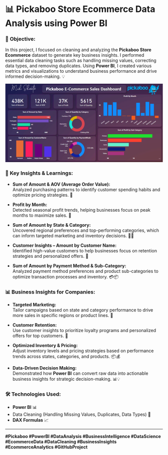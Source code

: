 # 📊 Pickaboo Store Ecommerce Data Analysis using Power BI

### 📍 **Objective:**
In this project, I focused on cleaning and analyzing the **Pickaboo Store Ecommerce** dataset to generate key business insights. I performed essential data cleaning tasks such as handling missing values, correcting data types, and removing duplicates. Using **Power BI**, I created various metrics and visualizations to understand business performance and drive informed decision-making. 💡

![image](https://github.com/mih-shanto/-/blob/main/Project/1.png)

### 🧠 **Key Insights & Learnings:**

- **Sum of Amount & AOV (Average Order Value):**  
  Analyzed purchasing patterns to identify customer spending habits and optimize pricing strategies. 💸

- **Profit by Month:**  
  Detected seasonal profit trends, helping businesses focus on peak months to maximize sales. 📅

- **Sum of Amount by State & Category:**  
  Uncovered regional preferences and top-performing categories, which can inform targeted marketing and inventory decisions. 📍🛒

- **Customer Insights – Amount by Customer Name:**  
  Identified high-value customers to help businesses focus on retention strategies and personalized offers. 👥

- **Sum of Amount by Payment Method & Sub-Category:**  
  Analyzed payment method preferences and product sub-categories to optimize transaction processes and inventory. 💳📦

### 📊 **Business Insights for Companies:**

- **Targeted Marketing:**  
  Tailor campaigns based on state and category performance to drive more sales in specific regions or product lines. 🎯

- **Customer Retention:**  
  Use customer insights to prioritize loyalty programs and personalized offers for top customers. 💖

- **Optimized Inventory & Pricing:**  
  Adjust inventory levels and pricing strategies based on performance trends across states, categories, and products. 📦💰

- **Data-Driven Decision Making:**  
  Demonstrated how **Power BI** can convert raw data into actionable business insights for strategic decision-making. 📊💡

### 🛠️ **Technologies Used:**
- **Power BI** 📊
- Data Cleaning (Handling Missing Values, Duplicates, Data Types) 🔧
- **DAX Formulas** 📈

---

**#Pickaboo #PowerBI #DataAnalysis #BusinessIntelligence #DataScience #EcommerceData #DataCleaning #BusinessInsights #EcommerceAnalytics #GitHubProject**
